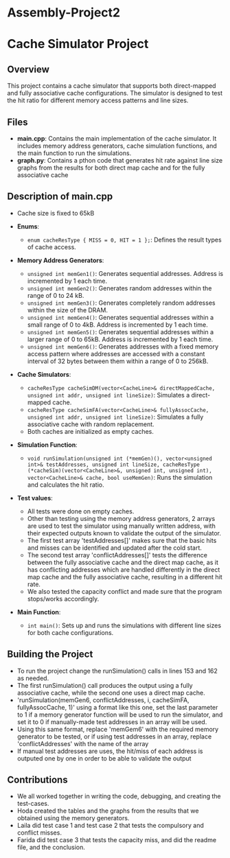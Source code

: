 # Assembly-Project2
# Cache Simulator Project

## Overview
This project contains a cache simulator that supports both direct-mapped and fully associative cache configurations. The simulator is designed to test the hit ratio for different memory access patterns and line sizes.

## Files
- **main.cpp**: Contains the main implementation of the cache simulator. It includes memory address generators, cache simulation functions, and the main function to run the simulations.
- **graph.py**: Contains a pthon code that generates hit rate against line size graphs from the results  for both direct map cache and for the fully associative cache

## Description of main.cpp
- Cache size is fixed to 65kB

- **Enums**:
  - `enum cacheResType { MISS = 0, HIT = 1 };`: Defines the result types of cache access.

- **Memory Address Generators**:
  - `unsigned int memGen1()`: Generates sequential addresses. Address is incremented by 1 each time.
  - `unsigned int memGen2()`: Generates random addresses within the range of 0 to 24 kB.
  - `unsigned int memGen3()`: Generates completely random addresses within the size of the DRAM.
  - `unsigned int memGen4()`: Generates sequential addresses within a small range of 0 to 4kB. Address is incremented by 1 each time.
  - `unsigned int memGen5()`: Generates sequential addresses within a larger range of 0 to 65kB. Address is incremented by 1 each time.
  - `unsigned int memGen6()`: Generates addresses with a fixed memory access pattern where addresses are accessed with a constant interval of 32 bytes between them within a range of 0 to 256kB.
    
- **Cache Simulators**:
  - `cacheResType cacheSimDM(vector<CacheLine>& directMappedCache, unsigned int addr, unsigned int lineSize)`: Simulates a direct-mapped cache.
  - `cacheResType cacheSimFA(vector<CacheLine>& fullyAssocCache, unsigned int addr, unsigned int lineSize)`: Simulates a fully associative cache with random replacement.
  - Both caches are initialized as empty caches.

- **Simulation Function**:
  - `void runSimulation(unsigned int (*memGen)(), vector<unsigned int>& testAddresses, unsigned int lineSize, cacheResType (*cacheSim)(vector<CacheLine>&, unsigned int, unsigned int), vector<CacheLine>& cache, bool useMemGen)`: Runs the simulation and calculates the hit ratio.
    
- **Test values**:
  - All tests were done on empty caches.
  - Other than testing using the memory address generators, 2 arrays are used to test the simulator using manually written address, with their expected outputs known to validate the output of the simulator.
  - The first test array 'testAddresses[]' makes sure that the basic hits and misses can be identified and updated after the cold start.
  - The second test array 'conflictAddresses[]' tests the difference between the fully associative cache and the direct map cache, as it has conflicting addresses which are handled differently in the direct map cache and the fully associative cache, resulting in a different hit rate.
  - We also tested the capacity conflict and made sure that the program stops/works accordingly.
    
- **Main Function**:
  - `int main()`: Sets up and runs the simulations with different line sizes for both cache configurations.

## Building the Project
- To run the project change the runSimulation() calls in lines 153 and 162 as needed.
- The first runSimulation() call produces the output using a fully associative cache, while the second one uses a direct map cache.
-  'runSimulation(memGen6, conflictAddresses, i, cacheSimFA, fullyAssocCache, 1)' using a format like this one, set the last parameter to 1 if a memory generator function will be used to run the simulator, and set it to 0 if manually-made test addresses in an array will be used.
-  Using this same format, replace 'memGem6' with the required memory generator to be tested, or if using test addresses in an array, replace 'conflictAddresses' with the name of the array
-  If manual test addresses are uses, the hit/miss of each address is outputed one by one in order to be able to validate the output


## Contributions
- We all worked together in writing the code, debugging, and creating the test-cases.
- Hoda created the tables and the graphs from the results that we obtained using the memory generators.
- Laila did test case 1 and test case 2 that tests the compulsory and conflict misses.
- Farida did test case 3 that tests the capacity miss, and did the readme file, and the conclusion.



